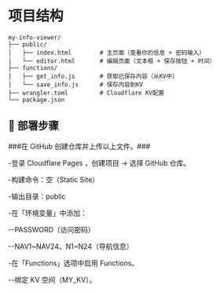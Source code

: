 # 项目结构 #
```
my-info-viewer/
├── public/
│   ├── index.html        # 主页面（查看你的信息 + 密码输入）
│   └── editor.html       # 编辑页面（文本框 + 保存按钮 + 时间）
├── functions/
│   ├── get_info.js       # 获取已保存内容（从KV中）
│   └── save_info.js      # 保存内容到KV
├── wrangler.toml         # Cloudflare KV配置
└── package.json
```

## 🚀 部署步骤 ##

###在 GitHub 创建仓库并上传以上文件。###

-登录 Cloudflare Pages
，创建项目 → 选择 GitHub 仓库。

-构建命令：空（Static Site）

-输出目录：public

-在「环境变量」中添加：

--PASSWORD（访问密码）

--NAV1~NAV24、N1~N24（导航信息）

-在「Functions」选项中启用 Functions。

--绑定 KV 空间（MY_KV）。

